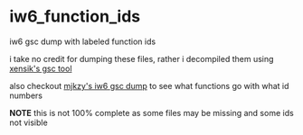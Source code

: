 # iw6_function_ids
iw6 gsc dump with labeled function ids

i take no credit for dumping these files, rather i decompiled them using [xensik's gsc tool](https://github.com/xensik/gsc-tool)

also checkout [mjkzy's iw6 gsc dump](https://github.com/mjkzy/iw6-gsc-dump) to see what functions go with what id numbers

**NOTE** this is not 100% complete as some files may be missing and some ids not visible
